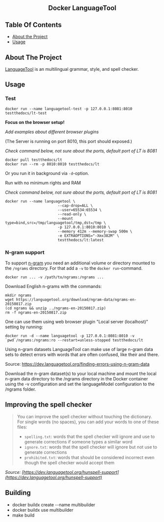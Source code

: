 <h2 align="center">Docker LanguageTool</h2>

<!-- TABLE OF CONTENTS -->
## Table Of Contents

- [About the Project](#about-the-project)
- [Usage](#usage)

## About The Project

[LanguageTool](https://languagetool.org/) is an multilingual grammar, style, and spell checker.

## Usage

### Test

```shell
docker run --name languagetool-test -p 127.0.0.1:8081:8010 testthedocs/lt-test
```

**Focus on the browser setup!**

*Add examples about different browser plugins*

(The Server is running on port 8010, this port should exposed.)

*Check command below, not sure about the ports, default port of LT is 8081*

```shell
docker pull testthedocs/lt
docker run --rm -p 8010:8010 testthedocs/lt
```

Or you run it in background via `-d`-option.

Run with no minimum rights and RAM

*Check command below, not sure about the ports, default port of LT is 8081*

``` shell
docker run --name languagetool \
                        --cap-drop=ALL \
                        --user=65534:65534 \
                        --read-only \
                        --mount type=bind,src=/tmp/languagetool/tmp,dst=/tmp \
                        -p 127.0.0.1:8010:8010 \
                        --memory 412m --memory-swap 500m \
                        -e EXTRAOPTIONS="-Xmx382M" \
                        testthedocs/lt:latest
```

### N-gram support

To support [n-gram](https://dev.languagetool.org/finding-errors-using-n-gram-data)
you need an additional volume or directory mounted to the
`/ngrams` directory. For that add a `-v` to the `docker run`-command.

```shell
docker run ... -v /path/to/ngrams:/ngrams ...
```

Download English n-grams with the commands:

```shell
mkdir ngrams
wget https://languagetool.org/download/ngram-data/ngrams-en-20150817.zip
(cd ngrams && unzip ../ngrams-en-20150817.zip)
rm -f ngrams-en-20150817.zip
```

One can use them using web browser plugin "Local server (localhost)" setting by running:

```shell
docker run -d --name languagetool -p 127.0.0.1:8081:8010 -v `pwd`/ngrams:/ngrams:ro --restart=unless-stopped testthedocs/lt
```

Using n-gram datasets
LanguageTool can make use of large n-gram data sets to detect errors with words that are often confused, like their and there.

Source: https://dev.languagetool.org/finding-errors-using-n-gram-data

Download the n-gram dataset(s) to your local machine and mount the local n-gram data directory to the /ngrams directory in the Docker container using the -v configuration and set the languageModel configuration to the /ngrams folder.


## Improving the spell checker

> You can improve the spell checker without touching the dictionary. For single words (no spaces), you can add your words to one of these files:
> * `spelling.txt`: words that the spell checker will ignore and use to generate corrections if someone types a similar word
> * `ignore.txt`: words that the spell checker will ignore but not use to generate corrections
> * `prohibited.txt`: words that should be considered incorrect even though the spell checker would accept them

*Source: [https://dev.languagetool.org/hunspell-support](https://dev.languagetool.org/hunspell-support)*

## Building

- docker buildx create --name multibuilder
- docker buildx use multibuilder
- make build